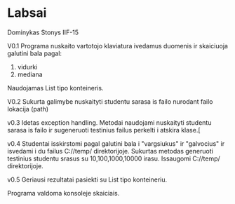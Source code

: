 # Labsai

Dominykas Stonys IIF-15

V0.1
Programa nuskaito vartotojo klaviatura ivedamus duomenis ir skaiciuoja galutini bala pagal:
1) vidurki
2) mediana

Naudojamas List<T> tipo konteineris.

V0.2
Sukurta galimybe nuskaityti studentu sarasa is failo nurodant failo lokacija (path)

v0.3
Idetas exception handling.
Metodai naudojami nuskaityti studentu sarasa is failo ir sugeneruoti testinius failus perkelti i atskira klase.[

v0.4
Studentai isskirstomi pagal galutini bala i "vargsiukus" ir "galvocius" ir isvedami i du failus C://temp/
direktorijoje.
Sukurtas metodas generuoti testinius studentu srasus su 10,100,1000,10000 irasu. Issaugomi C://temp/ direktorijoje.

v0.5
Geriausi rezultatai pasiekti su List<T> tipo konteineriu.


Programa valdoma konsoleje skaiciais. 

